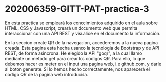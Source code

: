 # 202006359-GITT-PAT-practica-3
En esta practica se empleará los conocimientos adquirido en el aula sobre HTML, CSS y Javascript, creará un documento web que permita interaccionar con una API REST y visualice en el documento la información.

En la seccion create QR de la navegacion, accederemos a la nueva pagina creada. Esta pagina esta hecha usando la tecnologia de Bootstrap y de API REST, de forma asincrona. He elegido la API "goqr", a la cual llamo mediante un metodo get para crear los codigos QR. Para ello, lo que debemos hacer es meter en el input una pagina web, i.e github.com, y darle al boton generate. Si lo hemos hecho correctamente, nos aparecerá el codigo QR de la pagina web introducida.
